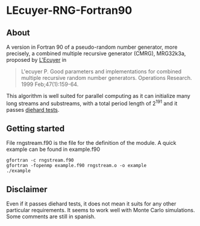 # LEcuyer-RNG-Fortran90

## About

A version in Fortran 90 of a pseudo-random number generator, more precisely, a combined multiple recursive generator (CMRG), MRG32k3a, proposed by [L'Ecuyer](http://www-labs.iro.umontreal.ca/~lecuyer/) in

> L'ecuyer P. Good parameters and implementations for combined multiple recursive random number generators. Operations Research. 1999 Feb;47(1):159-64.

This algorithm is well suited for parallel computing as it can initialize many long streams and substreams, with a total period length of 2<sup>191</sup> and it passes [diehard tests](https://en.wikipedia.org/wiki/Diehard_tests).

## Getting started

File rngstream.f90 is the file for the definition of the module. A quick example can be found in example.f90

```
gfortran -c rngstream.f90
gfortran -fopenmp example.f90 rngstream.o -o example
./example
```
## Disclaimer

Even if it passes diehard tests, it does not mean it suits for any other particular requirements. It seems to work well with Monte Carlo simulations. Some comments are still in spanish.
